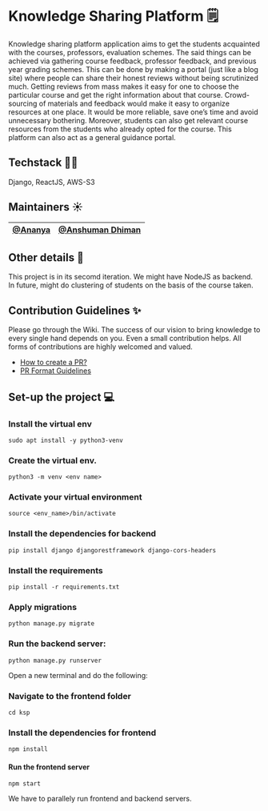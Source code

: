 # Knowledge Sharing Platform 🗒
Knowledge sharing platform application aims to get the students acquainted with the courses, professors, evaluation schemes. The said things can be achieved via gathering course feedback, professor feedback, and previous year grading schemes. This can be done by making a portal (just like a blog site) where people can share their honest reviews without being scrutinized much. Getting reviews from mass makes it easy for one to choose the particular course and get the right information about that course. Crowd-sourcing of materials and feedback would make it easy to organize resources at one place. It would be more reliable, save one’s time and avoid unnecessary bothering. Moreover, students can also get relevant course resources from the students who already opted for the course. This platform can also act as a general guidance portal.

## Techstack 👩‍💻
Django, ReactJS, AWS-S3

## Maintainers ☀️
| [@Ananya](https://github.com/Ananyaiitbhilai)| [@Anshuman Dhiman](https://github.com/AnshumanDhiman)|
|--------|---------------|

## Other details 📑
This project is in its secomd iteration. We might have NodeJS as backend. In future, might do clustering of students on the basis of the course taken.

## Contribution Guidelines ✨
Please go through the Wiki. The success of our vision to bring knowledge to every single hand depends on you. Even a small contribution helps. All forms of contributions are highly welcomed and valued.
- [How to create a PR?](https://github.com/OpenLake/Knowledge-Sharing-Platform/wiki/How-to-create-a-PR%3F)
- [PR Format Guidelines](https://github.com/OpenLake/Knowledge-Sharing-Platform/wiki/PR-Format-Guidelines)

## Set-up the project 💻

### Install the virtual env
`sudo apt install -y python3-venv `

### Create the virtual env.
`python3 -m venv <env name>`

### Activate your virtual environment
`source <env_name>/bin/activate`

### Install the dependencies for backend
`pip install django djangorestframework django-cors-headers`

### Install the requirements
`pip install -r requirements.txt`

### Apply migrations
`python manage.py migrate`

### Run the backend server:
`python manage.py runserver`

Open a new terminal and do the following:

### Navigate to the frontend folder
`cd ksp`

### Install the dependencies for frontend
`npm install`

#### Run the frontend server
`npm start`

We have to parallely run frontend and backend servers.
